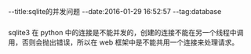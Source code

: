 --title:sqlite的并发问题
--date:2016-01-29 16:52:57
--tag:database
###
sqlite3 在 python 中的连接是不能并发的，创建的连接不能在另一个线程中调用，否则会抛出错误，所以在 web 框架中是不能共用一个连接来处理请求。

